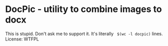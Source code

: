 # DocPic - utility to combine images to docx
This is stupid. Don't ask me to support it. It's literally ` $(wc -l docpic)` lines.
License: WTFPL

